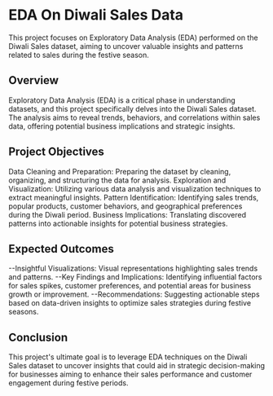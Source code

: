 # EDA On Diwali Sales Data
This project focuses on Exploratory Data Analysis (EDA) performed on the Diwali Sales dataset, aiming to uncover valuable insights and patterns related to sales during the festive season.

## Overview
Exploratory Data Analysis (EDA) is a critical phase in understanding datasets, and this project specifically delves into the Diwali Sales dataset. The analysis aims to reveal trends, behaviors, and correlations within sales data, offering potential business implications and strategic insights.

## Project Objectives
Data Cleaning and Preparation: Preparing the dataset by cleaning, organizing, and structuring the data for analysis.
Exploration and Visualization: Utilizing various data analysis and visualization techniques to extract meaningful insights.
Pattern Identification: Identifying sales trends, popular products, customer behaviors, and geographical preferences during the Diwali period.
Business Implications: Translating discovered patterns into actionable insights for potential business strategies.

## Expected Outcomes
--Insightful Visualizations: Visual representations highlighting sales trends and patterns.
--Key Findings and Implications: Identifying influential factors for sales spikes, customer preferences, and potential areas for business growth or improvement.
--Recommendations: Suggesting actionable steps based on data-driven insights to optimize sales strategies during festive seasons.

## Conclusion
This project's ultimate goal is to leverage EDA techniques on the Diwali Sales dataset to uncover insights that could aid in strategic decision-making for businesses aiming to enhance their sales performance and customer engagement during festive periods.

